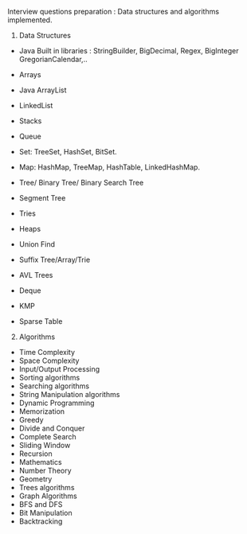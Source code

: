 Interview questions preparation : Data structures and algorithms implemented.

1. Data Structures

- Java Built in libraries : StringBuilder, BigDecimal, Regex, BigInteger GregorianCalendar,..
- Arrays
- Java ArrayList
- LinkedList
- Stacks
- Queue
- Set: TreeSet, HashSet, BitSet.
- Map: HashMap, TreeMap, HashTable, LinkedHashMap.
- Tree/ Binary Tree/ Binary Search Tree
- Segment Tree
- Tries
- Heaps
- Union Find
- Suffix Tree/Array/Trie
- AVL Trees
- Deque
- KMP

- Sparse Table

2. Algorithms

- Time Complexity
- Space Complexity
- Input/Output Processing
- Sorting algorithms
- Searching algorithms
- String Manipulation algorithms
- Dynamic Programming
- Memorization
- Greedy
- Divide and Conquer
- Complete Search
- Sliding Window
- Recursion
- Mathematics
- Number Theory
- Geometry
- Trees algorithms
- Graph Algorithms
- BFS and DFS
- Bit Manipulation
- Backtracking
